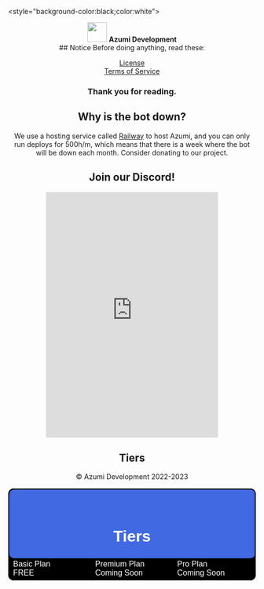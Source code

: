 <style="background-color:black;color:white">
<center><img src="https://i.imgur.com/He22p4b.png" border="0" width="40" height="40"> <strong>Azumi Development</strong></center>

<center>
## Notice
Before doing anything, read these:

[License](https://raw.githubusercontent.com/Azumi-Development/Azumi/main/LICENSE)<br>
[Terms of Service](https://raw.githubusercontent.com/Azumi-Development/Azumi/main/terms-of-service)

### Thank you for reading.


## Why is the bot down?

We use a hosting service called [Railway](https://railway.app) to host Azumi, and you can only run deploys for 500h/m, which means that there is a week where the bot will be down each month.
Consider donating to our project.


## Join our Discord!

<iframe src="https://canary.discord.com/widget?id=1007844136738619545&theme=dark" width="350" height="500" allowtransparency="true" frameborder="0" sandbox="allow-popups allow-popups-to-escape-sandbox allow-same-origin allow-scripts"></iframe>


## Tiers
<style>
table, th, td {border: 1px solid black; border-radius: 10px}
</style>
<table border=5 width=900 style="background-color:black; font-family: 'TW Cen MT Condensed', 'Arial', Calibri, 'Trebuchet MS', sans-serif;">
<tr align=center>
<td colspan=3 style="background-color:royalblue;color:rgb(255, 255, 255)"><br style="line-height: 30px"><h1>Tiers</h1></td>
<tr>
<tr>
<td width=150 style="background-color: black;color:white">Basic Plan<br style="line-height: 30px">FREE<br style="line-height: 50px"></td>
<td width=150 style="background-color: black;color:white">Premium Plan<br style="line-height: 30px">Coming Soon</td>
<td width=150 style="background-color: black;color:white">Pro Plan<br style="line-height: 30px">Coming Soon</td>
</tr>
</center>

© Azumi Development 2022-2023
